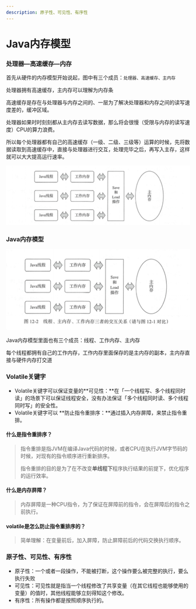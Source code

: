 ```yaml
---
description: 原子性、可见性、有序性
---
```


# Java内存模型

### 处理器—高速缓存—内存

首先从硬件的内存模型开始说起，图中有三个成员：`处理器、高速缓存、主内存`

处理器拥有高速缓存，主内存可以理解为内存条

高速缓存是存在与处理器与内存之间的、一层为了解决处理器和内存之间的读写速度差的，缓冲区域。

处理器如果时时刻刻都从主内存去读写数据，那么将会很慢（受限与内存的读写速度）CPU的算力浪费。

所以每个处理器都有自己的高速缓存（一级、二级、三级等）运算的时候，先将数据读取到高速缓存中，直接与处理器进行交互，处理完毕之后，再写入主存，这样就可以大大提高运行速率。

![&#x5904;&#x7406;&#x5668;&#x3001;&#x9AD8;&#x901F;&#x7F13;&#x5B58;&#x3001;&#x4E3B;&#x5185;&#x5B58;&#x95F4;&#x7684;&#x4EA4;&#x4E92;&#x5173;&#x7CFB;](../../../.gitbook/assets/image%20%2818%29.png)

### Java内存模型

![&#x7EBF;&#x7A0B;&#x3001;&#x4E3B;&#x5185;&#x5B58;&#x3001;&#x5DE5;&#x4F5C;&#x5185;&#x5B58;&#x4E09;&#x8005;&#x7684;&#x4EA4;&#x4E92;&#x5173;&#x7CFB;](../../../.gitbook/assets/image%20%2817%29.png)

Java内存模型里面也有三个成员：线程、工作内存、主内存

每个线程都拥有自己的工作内存，工作内存里面保存的是主内存的副本，主内存直接与硬件内存打交道

### Volatile关键字

* Volatile关键字可以保证变量的**可见性：**在「一个线程写、多个线程同时读」的场景下可以保证线程安全，没有办法保证「多个线程同时读、多个线程同时写」的安全性。
* Volatile关键字可以 **防止指令重排序：**通过插入内存屏障，来禁止指令重排。

#### 什么是指令重排序？

> 指令重排是指JVM在编译Java代码的时候，或者CPU在执行JVM字节码的时候，对现有的指令顺序进行重新排序。
>
> 指令重排的目的是为了在不改变**单线程下**程序执行结果的前提下，优化程序的运行效率。

#### 什么是内存屏障？

> 内存屏障是一种CPU指令，为了保证在屏障前的指令，会在屏障后的指令之前执行。

#### volatile是怎么防止指令重排序的？

> 简单理解：在变量前后，加入屏障，防止屏障前后的代码交换执行顺序。



### 原子性、可见性、有序性

* 原子性：一个或者一段操作，不能被打断，这个操作要么被完整的执行，要么执行失败
* 可见性：可见性就是指当一个线程修改了共享变量（在其它线程也能够使用的变量）的值时，其他线程能够立刻得知这个修改。
* 有序性：所有操作都是按照顺序执行的。



